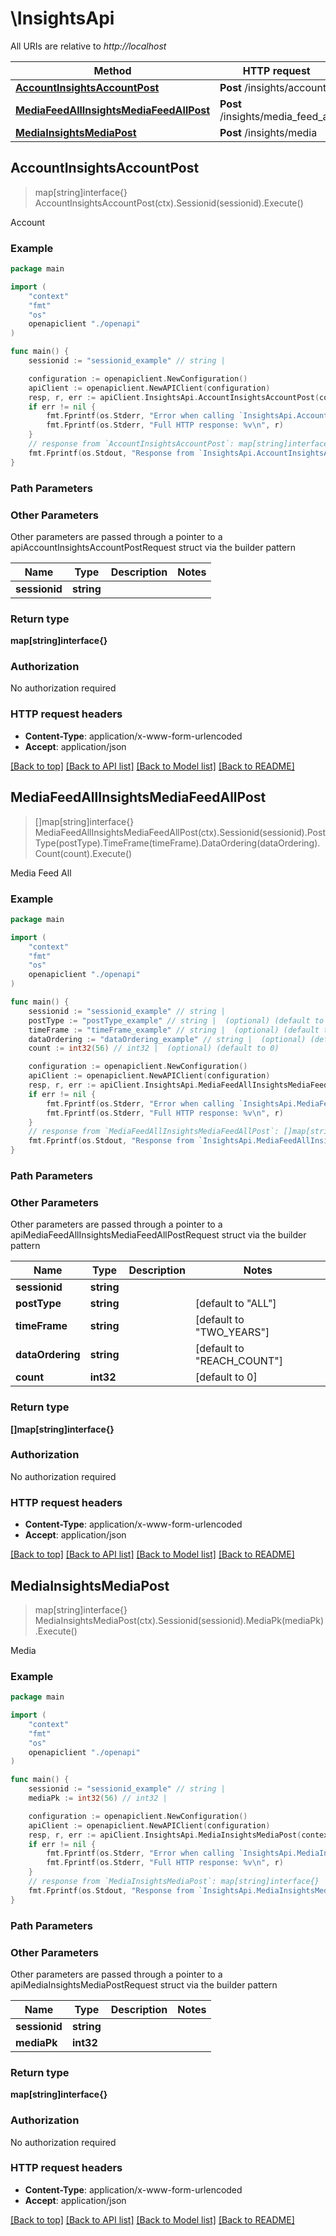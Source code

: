 # \InsightsApi

All URIs are relative to *http://localhost*

Method | HTTP request | Description
------------- | ------------- | -------------
[**AccountInsightsAccountPost**](InsightsApi.md#AccountInsightsAccountPost) | **Post** /insights/account | Account
[**MediaFeedAllInsightsMediaFeedAllPost**](InsightsApi.md#MediaFeedAllInsightsMediaFeedAllPost) | **Post** /insights/media_feed_all | Media Feed All
[**MediaInsightsMediaPost**](InsightsApi.md#MediaInsightsMediaPost) | **Post** /insights/media | Media



## AccountInsightsAccountPost

> map[string]interface{} AccountInsightsAccountPost(ctx).Sessionid(sessionid).Execute()

Account



### Example

```go
package main

import (
    "context"
    "fmt"
    "os"
    openapiclient "./openapi"
)

func main() {
    sessionid := "sessionid_example" // string | 

    configuration := openapiclient.NewConfiguration()
    apiClient := openapiclient.NewAPIClient(configuration)
    resp, r, err := apiClient.InsightsApi.AccountInsightsAccountPost(context.Background()).Sessionid(sessionid).Execute()
    if err != nil {
        fmt.Fprintf(os.Stderr, "Error when calling `InsightsApi.AccountInsightsAccountPost``: %v\n", err)
        fmt.Fprintf(os.Stderr, "Full HTTP response: %v\n", r)
    }
    // response from `AccountInsightsAccountPost`: map[string]interface{}
    fmt.Fprintf(os.Stdout, "Response from `InsightsApi.AccountInsightsAccountPost`: %v\n", resp)
}
```

### Path Parameters



### Other Parameters

Other parameters are passed through a pointer to a apiAccountInsightsAccountPostRequest struct via the builder pattern


Name | Type | Description  | Notes
------------- | ------------- | ------------- | -------------
 **sessionid** | **string** |  | 

### Return type

**map[string]interface{}**

### Authorization

No authorization required

### HTTP request headers

- **Content-Type**: application/x-www-form-urlencoded
- **Accept**: application/json

[[Back to top]](#) [[Back to API list]](../README.md#documentation-for-api-endpoints)
[[Back to Model list]](../README.md#documentation-for-models)
[[Back to README]](../README.md)


## MediaFeedAllInsightsMediaFeedAllPost

> []map[string]interface{} MediaFeedAllInsightsMediaFeedAllPost(ctx).Sessionid(sessionid).PostType(postType).TimeFrame(timeFrame).DataOrdering(dataOrdering).Count(count).Execute()

Media Feed All



### Example

```go
package main

import (
    "context"
    "fmt"
    "os"
    openapiclient "./openapi"
)

func main() {
    sessionid := "sessionid_example" // string | 
    postType := "postType_example" // string |  (optional) (default to "ALL")
    timeFrame := "timeFrame_example" // string |  (optional) (default to "TWO_YEARS")
    dataOrdering := "dataOrdering_example" // string |  (optional) (default to "REACH_COUNT")
    count := int32(56) // int32 |  (optional) (default to 0)

    configuration := openapiclient.NewConfiguration()
    apiClient := openapiclient.NewAPIClient(configuration)
    resp, r, err := apiClient.InsightsApi.MediaFeedAllInsightsMediaFeedAllPost(context.Background()).Sessionid(sessionid).PostType(postType).TimeFrame(timeFrame).DataOrdering(dataOrdering).Count(count).Execute()
    if err != nil {
        fmt.Fprintf(os.Stderr, "Error when calling `InsightsApi.MediaFeedAllInsightsMediaFeedAllPost``: %v\n", err)
        fmt.Fprintf(os.Stderr, "Full HTTP response: %v\n", r)
    }
    // response from `MediaFeedAllInsightsMediaFeedAllPost`: []map[string]interface{}
    fmt.Fprintf(os.Stdout, "Response from `InsightsApi.MediaFeedAllInsightsMediaFeedAllPost`: %v\n", resp)
}
```

### Path Parameters



### Other Parameters

Other parameters are passed through a pointer to a apiMediaFeedAllInsightsMediaFeedAllPostRequest struct via the builder pattern


Name | Type | Description  | Notes
------------- | ------------- | ------------- | -------------
 **sessionid** | **string** |  | 
 **postType** | **string** |  | [default to &quot;ALL&quot;]
 **timeFrame** | **string** |  | [default to &quot;TWO_YEARS&quot;]
 **dataOrdering** | **string** |  | [default to &quot;REACH_COUNT&quot;]
 **count** | **int32** |  | [default to 0]

### Return type

**[]map[string]interface{}**

### Authorization

No authorization required

### HTTP request headers

- **Content-Type**: application/x-www-form-urlencoded
- **Accept**: application/json

[[Back to top]](#) [[Back to API list]](../README.md#documentation-for-api-endpoints)
[[Back to Model list]](../README.md#documentation-for-models)
[[Back to README]](../README.md)


## MediaInsightsMediaPost

> map[string]interface{} MediaInsightsMediaPost(ctx).Sessionid(sessionid).MediaPk(mediaPk).Execute()

Media



### Example

```go
package main

import (
    "context"
    "fmt"
    "os"
    openapiclient "./openapi"
)

func main() {
    sessionid := "sessionid_example" // string | 
    mediaPk := int32(56) // int32 | 

    configuration := openapiclient.NewConfiguration()
    apiClient := openapiclient.NewAPIClient(configuration)
    resp, r, err := apiClient.InsightsApi.MediaInsightsMediaPost(context.Background()).Sessionid(sessionid).MediaPk(mediaPk).Execute()
    if err != nil {
        fmt.Fprintf(os.Stderr, "Error when calling `InsightsApi.MediaInsightsMediaPost``: %v\n", err)
        fmt.Fprintf(os.Stderr, "Full HTTP response: %v\n", r)
    }
    // response from `MediaInsightsMediaPost`: map[string]interface{}
    fmt.Fprintf(os.Stdout, "Response from `InsightsApi.MediaInsightsMediaPost`: %v\n", resp)
}
```

### Path Parameters



### Other Parameters

Other parameters are passed through a pointer to a apiMediaInsightsMediaPostRequest struct via the builder pattern


Name | Type | Description  | Notes
------------- | ------------- | ------------- | -------------
 **sessionid** | **string** |  | 
 **mediaPk** | **int32** |  | 

### Return type

**map[string]interface{}**

### Authorization

No authorization required

### HTTP request headers

- **Content-Type**: application/x-www-form-urlencoded
- **Accept**: application/json

[[Back to top]](#) [[Back to API list]](../README.md#documentation-for-api-endpoints)
[[Back to Model list]](../README.md#documentation-for-models)
[[Back to README]](../README.md)

